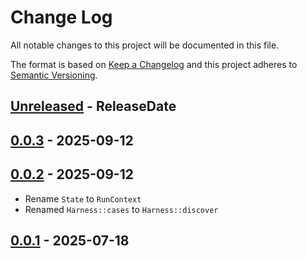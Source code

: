 # Change Log
All notable changes to this project will be documented in this file.

The format is based on [Keep a Changelog](http://keepachangelog.com/)
and this project adheres to [Semantic Versioning](http://semver.org/).

<!-- next-header -->
## [Unreleased] - ReleaseDate

## [0.0.3] - 2025-09-12

## [0.0.2] - 2025-09-12

- Rename `State` to `RunContext`
- Renamed `Harness::cases` to `Harness::discover`

## [0.0.1] - 2025-07-18

<!-- next-url -->
[Unreleased]: https://github.com/epage/pytest-rs/compare/libtest2-mimic-v0.0.3...HEAD
[0.0.3]: https://github.com/epage/pytest-rs/compare/libtest2-mimic-v0.0.2...libtest2-mimic-v0.0.3
[0.0.2]: https://github.com/epage/pytest-rs/compare/libtest2-mimic-v0.0.1...libtest2-mimic-v0.0.2
[0.0.1]: https://github.com/rust-cli/argfile/compare/4c90b451737fda8cdb965a665d86d5a5ba06a9b4...libtest2-mimic-v0.0.1

